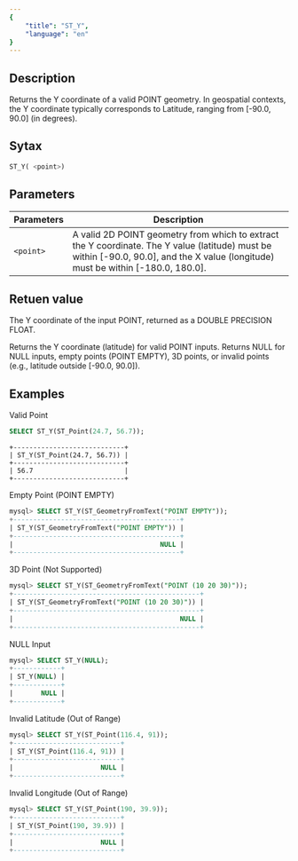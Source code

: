 ```yaml
---
{
    "title": "ST_Y",
    "language": "en"
}
---
```


## Description

Returns the Y coordinate of a valid POINT geometry. In geospatial contexts, the Y coordinate typically corresponds to Latitude, ranging from [-90.0, 90.0] (in degrees).

## Sytax

```sql
ST_Y( <point>)
```

## Parameters

| Parameters   | Description      |
|------|----------|
| `<point>` | A valid 2D POINT geometry from which to extract the Y coordinate. The Y value (latitude) must be within [-90.0, 90.0], and the X value (longitude) must be within [-180.0, 180.0]. |

## Retuen value

The Y coordinate of the input POINT, returned as a DOUBLE PRECISION FLOAT.

Returns the Y coordinate (latitude) for valid POINT inputs.
Returns NULL for NULL inputs, empty points (POINT EMPTY), 3D points, or invalid points (e.g., latitude outside [-90.0, 90.0]).

## Examples

Valid  Point

```sql
SELECT ST_Y(ST_Point(24.7, 56.7));
```

```text
+----------------------------+
| ST_Y(ST_Point(24.7, 56.7)) |
+----------------------------+
| 56.7                       |
+----------------------------+
```

Empty Point (POINT EMPTY)

```sql
mysql> SELECT ST_Y(ST_GeometryFromText("POINT EMPTY"));
+------------------------------------------+
| ST_Y(ST_GeometryFromText("POINT EMPTY")) |
+------------------------------------------+
|                                     NULL |
+------------------------------------------+
```
3D Point (Not Supported)

```sql
mysql> SELECT ST_Y(ST_GeometryFromText("POINT (10 20 30)"));
+-----------------------------------------------+
| ST_Y(ST_GeometryFromText("POINT (10 20 30)")) |
+-----------------------------------------------+
|                                          NULL |
+-----------------------------------------------+
```


NULL Input

```sql
mysql> SELECT ST_Y(NULL);
+------------+
| ST_Y(NULL) |
+------------+
|       NULL |
+------------+
```

Invalid Latitude (Out of Range)

```sql
mysql> SELECT ST_Y(ST_Point(116.4, 91));
+---------------------------+
| ST_Y(ST_Point(116.4, 91)) |
+---------------------------+
|                      NULL |
+---------------------------+
```

Invalid Longitude (Out of Range)

```sql
mysql> SELECT ST_Y(ST_Point(190, 39.9));
+---------------------------+
| ST_Y(ST_Point(190, 39.9)) |
+---------------------------+
|                      NULL |
+---------------------------+
```